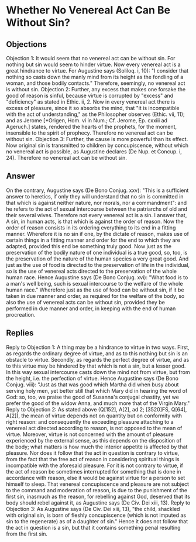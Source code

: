 # Whether No Venereal Act Can Be Without Sin?
## Objections
Objection 1: It would seem that no venereal act can be without sin. For nothing but sin would seem to hinder virtue. Now every venereal act is a great hindrance to virtue. For Augustine says (Soliloq. i, 10): "I consider that nothing so casts down the manly mind from its height as the fondling of a woman, and those bodily contacts." Therefore, seemingly, no venereal act is without sin.
Objection 2: Further, any excess that makes one forsake the good of reason is sinful, because virtue is corrupted by "excess" and "deficiency" as stated in Ethic. ii, 2. Now in every venereal act there is excess of pleasure, since it so absorbs the mind, that "it is incompatible with the act of understanding," as the Philosopher observes (Ethic. vii, 11); and as Jerome [*Origen, Hom. vi in Num.; Cf. Jerome, Ep. cxxiii ad Ageruch.] states, rendered the hearts of the prophets, for the moment, insensible to the spirit of prophecy. Therefore no venereal act can be without sin.
Objection 3: Further, the cause is more powerful than its effect. Now original sin is transmitted to children by concupiscence, without which no venereal act is possible, as Augustine declares (De Nup. et Concup. i, 24). Therefore no venereal act can be without sin.
## Answer
On the contrary, Augustine says (De Bono Conjug. xxv): "This is a sufficient answer to heretics, if only they will understand that no sin is committed in that which is against neither nature, nor morals, nor a commandment": and he refers to the act of sexual intercourse between the patriarchs of old and their several wives. Therefore not every venereal act is a sin.
I answer that, A sin, in human acts, is that which is against the order of reason. Now the order of reason consists in its ordering everything to its end in a fitting manner. Wherefore it is no sin if one, by the dictate of reason, makes use of certain things in a fitting manner and order for the end to which they are adapted, provided this end be something truly good. Now just as the preservation of the bodily nature of one individual is a true good, so, too, is the preservation of the nature of the human species a very great good. And just as the use of food is directed to the preservation of life in the individual, so is the use of venereal acts directed to the preservation of the whole human race. Hence Augustine says (De Bono Conjug. xvi): "What food is to a man's well being, such is sexual intercourse to the welfare of the whole human race." Wherefore just as the use of food can be without sin, if it be taken in due manner and order, as required for the welfare of the body, so also the use of venereal acts can be without sin, provided they be performed in due manner and order, in keeping with the end of human procreation.
## Replies
Reply to Objection 1: A thing may be a hindrance to virtue in two ways. First, as regards the ordinary degree of virtue, and as to this nothing but sin is an obstacle to virtue. Secondly, as regards the perfect degree of virtue, and as to this virtue may be hindered by that which is not a sin, but a lesser good. In this way sexual intercourse casts down the mind not from virtue, but from the height, i.e. the perfection of virtue. Hence Augustine says (De Bono Conjug. viii): "Just as that was good which Martha did when busy about serving holy men, yet better still that which Mary did in hearing the word of God: so, too, we praise the good of Susanna's conjugal chastity, yet we prefer the good of the widow Anna, and much more that of the Virgin Mary."
Reply to Objection 2: As stated above (Q[152], A[2], ad 2; [3520]FS, Q[64], A[2]), the mean of virtue depends not on quantity but on conformity with right reason: and consequently the exceeding pleasure attaching to a venereal act directed according to reason, is not opposed to the mean of virtue. Moreover, virtue is not concerned with the amount of pleasure experienced by the external sense, as this depends on the disposition of the body; what matters is how much the interior appetite is affected by that pleasure. Nor does it follow that the act in question is contrary to virtue, from the fact that the free act of reason in considering spiritual things is incompatible with the aforesaid pleasure. For it is not contrary to virtue, if the act of reason be sometimes interrupted for something that is done in accordance with reason, else it would be against virtue for a person to set himself to sleep. That venereal concupiscence and pleasure are not subject to the command and moderation of reason, is due to the punishment of the first sin, inasmuch as the reason, for rebelling against God, deserved that its body should rebel against it, as Augustine says (De Civ. Dei xiii, 13).
Reply to Objection 3: As Augustine says (De Civ. Dei xiii, 13), "the child, shackled with original sin, is born of fleshly concupiscence (which is not imputed as sin to the regenerate) as of a daughter of sin." Hence it does not follow that the act in question is a sin, but that it contains something penal resulting from the first sin.